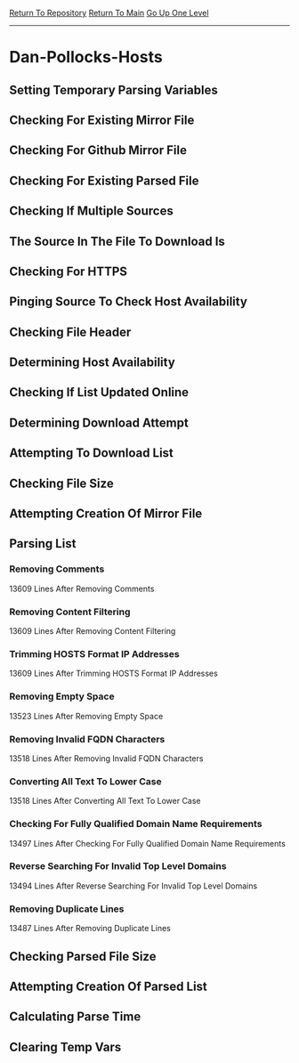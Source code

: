 [Return To Repository](https://github.com/deathbybandaid/piholeparser/)
[Return To Main](https://github.com/deathbybandaid/piholeparser/blob/master/RecentRunLogs/Mainlog.md)
[Go Up One Level](https://github.com/deathbybandaid/piholeparser/blob/master/RecentRunLogs/TopLevelScripts/30-Processing-External-Blacklists.md)
____________________________________
# Dan-Pollocks-Hosts
## Setting Temporary Parsing Variables
## Checking For Existing Mirror File
## Checking For Github Mirror File
## Checking For Existing Parsed File
## Checking If Multiple Sources
## The Source In The File To Download Is
## Checking For HTTPS
## Pinging Source To Check Host Availability
## Checking File Header
## Determining Host Availability
## Checking If List Updated Online
## Determining Download Attempt
## Attempting To Download List
## Checking File Size
## Attempting Creation Of Mirror File
## Parsing List
### Removing Comments
13609 Lines After Removing Comments
### Removing Content Filtering
13609 Lines After Removing Content Filtering
### Trimming HOSTS Format IP Addresses
13609 Lines After Trimming HOSTS Format IP Addresses
### Removing Empty Space
13523 Lines After Removing Empty Space
### Removing Invalid FQDN Characters
13518 Lines After Removing Invalid FQDN Characters
### Converting All Text To Lower Case
13518 Lines After Converting All Text To Lower Case
### Checking For Fully Qualified Domain Name Requirements
13497 Lines After Checking For Fully Qualified Domain Name Requirements
### Reverse Searching For Invalid Top Level Domains
13494 Lines After Reverse Searching For Invalid Top Level Domains
### Removing Duplicate Lines
13487 Lines After Removing Duplicate Lines
## Checking Parsed File Size
## Attempting Creation Of Parsed List
## Calculating Parse Time
## Clearing Temp Vars
